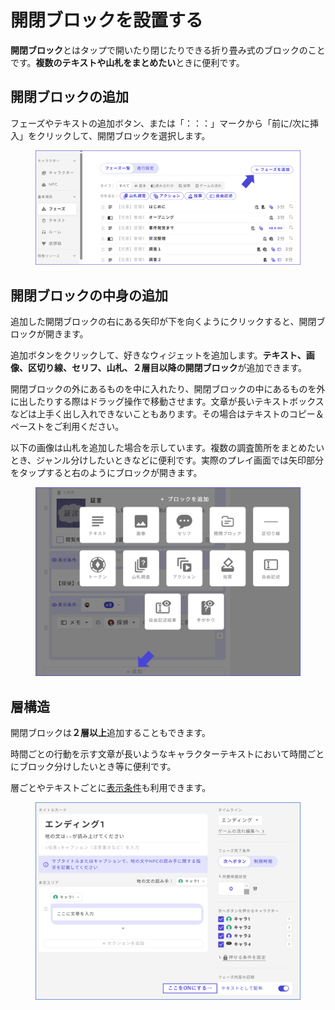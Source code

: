 # 開閉ブロックを設置する

**開閉ブロック**とはタップで開いたり閉じたりできる折り畳み式のブロックのことです。**複数のテキストや山札をまとめたい**ときに便利です。



## 開閉ブロックの追加

フェーズやテキストの追加ボタン、または「：：：」マークから「前に/次に挿入」をクリックして、開閉ブロックを選択します。

<figure><img src="../.gitbook/assets/image.png" alt=""><figcaption></figcaption></figure>



## 開閉ブロックの中身の追加

追加した開閉ブロックの右にある矢印が下を向くようにクリックすると、開閉ブロックが開きます。

追加ボタンをクリックして、好きなウィジェットを追加します。**テキスト、画像、区切り線、セリフ、山札、２層目以降の開閉ブロック**が追加できます。

開閉ブロックの外にあるものを中に入れたり、開閉ブロックの中にあるものを外に出したりする際はドラッグ操作で移動させます。文章が長いテキストボックスなどは上手く出し入れできないこともあります。その場合はテキストのコピー＆ペーストをご利用ください。

以下の画像は山札を追加した場合を示しています。複数の調査箇所をまとめたいとき、ジャンル分けしたいときなどに便利です。実際のプレイ画面では矢印部分をタップすると右のようにブロックが開きます。

<figure><img src="../.gitbook/assets/image (1).png" alt=""><figcaption></figcaption></figure>



## 層構造

開閉ブロックは**２層以上**追加することもできます。

時間ごとの行動を示す文章が長いようなキャラクターテキストにおいて時間ごとにブロック分けしたいとき等に便利です。

層ごとやテキストごとに[表示条件](text-customize.md)も利用できます。

<figure><img src="../.gitbook/assets/image (2).png" alt=""><figcaption></figcaption></figure>


